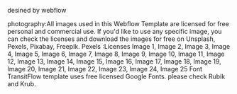 desined by webflow

photography:All images used in this Webflow Template are licensed for free personal and commercial use. If you'd like to use any specific image, you can check the licenses and download the images for free on Unsplash, Pexels, Pixabay, Freepik.
Pexels :Licenses
Image 1, Image 2, Image 3, Image 4, Image 5, Image 6, Image 7, Image 8, Image 9, Image 10, Image 11, Image 12, Image 13, Image 14, Image 15, Image 16, Image 17, Image 18, Image 19, Image 20, Image 21, Image 22, Image 23, Image 24, Image 25
Font
TransitFlow template uses free licensed Google Fonts. please check Rubik and Krub.